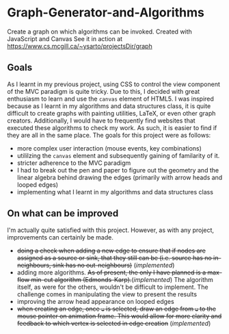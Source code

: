 # Graph-Generator-and-Algorithms
Create a graph on which algorithms can be invoked. Created with JavaScript and Canvas
See it in action at https://www.cs.mcgill.ca/~ysarto/projectsDir/graph
## Goals
As I learnt in my previous project, using CSS to control the view component of the MVC paradigm is quite tricky. Due to this, I decided with great enthusiasm to learn and use the `canvas` element of HTML5. I was inspired because as I learnt in my algorithms and data structures class, it is quite difficult to create graphs with painting utilities, LaTeX, or even other graph creators. Additionally, I would have to frequently find websites that executed these algorithms to check my work. As such, it is easier to find if they are all in the same place. The goals for this project were as follows: 
- more complex user interaction (mouse events, key combinations)
- utililzing the `canvas` element and subsequently gaining of familarity of it. 
- stricter adherence to the MVC paradigm
- I had to break out the pen and paper to figure out the geometry and the linear algebra behind drawing the edges (primarily with arrow heads and looped edges)
- implementing what I learnt in my algorithms and data structures class
## On what can be improved
I'm actually quite satisfied with this project. However, as with any project, improvements can certainly be made.
- ~~doing a check when adding a new edge to ensure that if nodes are assigned as a source or sink, that they still can be (i.e. source has no in-neighbours, sink has no out-neighbours)~~ (*implemented*)
- adding more algorithms. ~~As of present, the only I have planned is a max-flow min-cut algorithm (Edmonds-Karp).~~(*implemented*) The algorithm itself, as were for the others, wouldn't be difficult to implement. The challenge comes in manipulating the view to present the results
- improving the arrow head appearance on looped edges
- ~~when creating an edge, once `u` is selected, draw an edge from `u` to the mouse pointer on animation frame. This would allow for more clarity and feedback to which vertex is selected in edge creation~~ (*implemented*)
